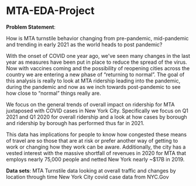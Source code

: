 # MTA-EDA-Project


**Problem Statement**:

How is MTA turnstile behavior changing from pre-pandemic, mid-pandemic and trending in early 2021 as the world heads to post pandemic? 

With the onset of COVID one year ago, we've seen many changes in the last year as measures have been put in place to reduce the spread of the virus. Now with vaccines coming and the possibility of reopening cities across the country we are entering a new phase of “returning to normal”. The goal of this analysis is really to look at MTA ridership leading into  the pandemic, during the pandemic and now as we inch towards post-pandemic to see how close to “normal” things really are.  

We focus on the general trends of overall impact on ridership for MTA juxtaposed with COVID cases in New York City. Specifically we focus on Q1 2021 and Q1 2020 for overall ridership and a look at how cases by borough and ridership by borough has performed thus far in 2021. 

This data has implications for people to know how congested these means of travel are so those that are at risk or prefer another way of getting to work or changing how they work can be aware.  Additionally, the city has a vested interest with the massive shortfall of revenues in 2020 for MTA that employs nearly 75,000 people and netted New York nearly ~$17B in 2019.

**Data sets**:
MTA Turnstile data looking at overall traffic and changes by location through time
New York City covid case data from NYC.Gov
